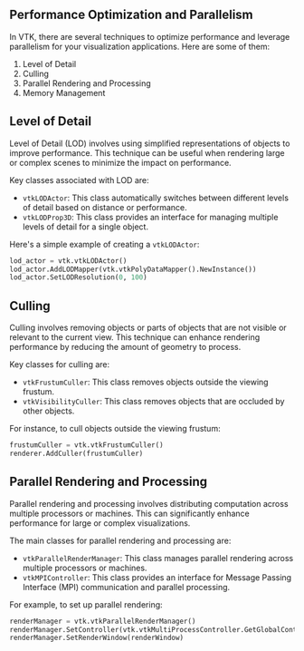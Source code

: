 ## Performance Optimization and Parallelism

In VTK, there are several techniques to optimize performance and leverage parallelism for your visualization applications. Here are some of them:

1. Level of Detail
2. Culling
3. Parallel Rendering and Processing
4. Memory Management

## Level of Detail

Level of Detail (LOD) involves using simplified representations of objects to improve performance. This technique can be useful when rendering large or complex scenes to minimize the impact on performance.

Key classes associated with LOD are:

- `vtkLODActor`: This class automatically switches between different levels of detail based on distance or performance.
- `vtkLODProp3D`: This class provides an interface for managing multiple levels of detail for a single object.

Here's a simple example of creating a `vtkLODActor`:

```python
lod_actor = vtk.vtkLODActor()
lod_actor.AddLODMapper(vtk.vtkPolyDataMapper().NewInstance())
lod_actor.SetLODResolution(0, 100)
```

## Culling

Culling involves removing objects or parts of objects that are not visible or relevant to the current view. This technique can enhance rendering performance by reducing the amount of geometry to process.

Key classes for culling are:

- `vtkFrustumCuller`: This class removes objects outside the viewing frustum.
- `vtkVisibilityCuller`: This class removes objects that are occluded by other objects.

For instance, to cull objects outside the viewing frustum:

```python
frustumCuller = vtk.vtkFrustumCuller()
renderer.AddCuller(frustumCuller)
```

## Parallel Rendering and Processing

Parallel rendering and processing involves distributing computation across multiple processors or machines. This can significantly enhance performance for large or complex visualizations.

The main classes for parallel rendering and processing are:

- `vtkParallelRenderManager`: This class manages parallel rendering across multiple processors or machines.
- `vtkMPIController`: This class provides an interface for Message Passing Interface (MPI) communication and parallel processing.

For example, to set up parallel rendering:

```python
renderManager = vtk.vtkParallelRenderManager()
renderManager.SetController(vtk.vtkMultiProcessController.GetGlobalController())
renderManager.SetRenderWindow(renderWindow)
```

